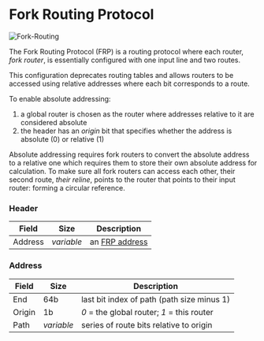 # Fork Routing Protocol

![Fork-Routing](https://user-images.githubusercontent.com/35694451/208344240-cae75190-51f8-4d8c-88c7-c317a69d08fa.png)

The Fork Routing Protocol (FRP) is a routing protocol where each router, *fork router*, is essentially configured with one input line and two routes.

This configuration deprecates routing tables and allows routers to be accessed using relative addresses where each bit corresponds to a route.

To enable absolute addressing:
1. a global router is chosen as the router where addresses relative to it are considered absolute
2. the header has an *origin* bit that specifies whether the address is absolute (0) or relative (1)

Absolute addressing requires fork routers to convert the absolute address to a relative one which requires them to store their own absolute address for calculation. To make sure all fork routers can access each other, their second route, *their reline*, points to the router that points to their input router: forming a circular reference.

### Header

Field      |Size      |Description
-----------|----------|-----------
Address    |*variable*|an [FRP address](#address)

### Address

Field |Size      |Description
------|----------|-----------
End   |64b       |last bit index of path (path size minus 1)
Origin|1b        |*0* = the global router; *1* = this router
Path  |*variable*|series of route bits relative to origin
